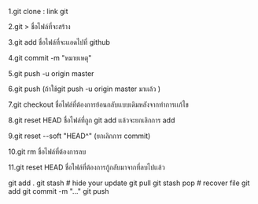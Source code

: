 1.git clone : link git

2.git > ชื่อไฟล์ที่จะสร้าง

3.git add ชื่อไฟล์ที่จะเเอดไปที่ github

4.git commit -m "หมายเหตุ"

5.git push -u origin master 

6.git push (ถ้าใช้git push -u origin master มาเเล้ว )

7.git checkout ชื่อไฟล์ที่ต้องการย้อนกลับเเบบเดิมหลังจากทำการเเก้ไข

8.git reset HEAD ชื่อไฟล์ที่ถูก git add เเล้วจะยกเลิกการ add

9.git reset --soft "HEAD^" (ยกเลิกการ commit)

10.git rm ชื่อไฟล์ที่ต้องการลบ

11.git reset HEAD ชื่อไฟล์ที่ต้องการกู้กลับมาจากที่ลบไปเเล้ว

git add .
git stash  # hide your update
git pull
git stash pop # recover file
git add 
git commit -m "..."
git push 